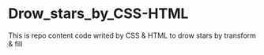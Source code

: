 # Drow_stars_by_CSS-HTML
This is repo content code writed by CSS &amp; HTML to drow stars by transform &amp; fill
